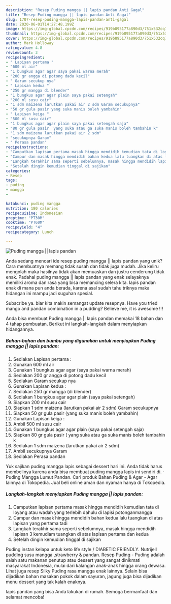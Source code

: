 ```yaml
---
description: "Resep Puding mangga || lapis pandan Anti Gagal"
title: "Resep Puding mangga || lapis pandan Anti Gagal"
slug: 1707-resep-puding-mangga-lapis-pandan-anti-gagal
date: 2020-06-01T14:27:48.199Z
image: https://img-global.cpcdn.com/recipes/919b895177a890d3/751x532cq70/puding-mangga-lapis-pandan-foto-resep-utama.jpg
thumbnail: https://img-global.cpcdn.com/recipes/919b895177a890d3/751x532cq70/puding-mangga-lapis-pandan-foto-resep-utama.jpg
cover: https://img-global.cpcdn.com/recipes/919b895177a890d3/751x532cq70/puding-mangga-lapis-pandan-foto-resep-utama.jpg
author: Mark Holloway
ratingvalue: 4.8
reviewcount: 3
recipeingredient:
- " Lapisan pertama "
- "600 ml air"
- "1 bungkus agar agar saya pakai warna merah"
- "200 gr angga di potong dadu kecil"
- " Garam secukup nya"
- " Lapisan kedua "
- "250 gr mangga di blender"
- "1 bungkus agar agar plain saya pakai setengah"
- "200 ml susu cair"
- "1 sdm maizena larutkan pakai air 2 sdm Garam secukupnya"
- "50 gr gula pasir yang suka manis boleh yambahin"
- " Lapisan keiga "
- "500 ml susu cair"
- "1 bungkus agar agar plain saya pakai setengah saja"
- "80 gr gula pasir  yang suka atau ga suka manis boleh tambahin k"
- "1 sdm maizena larutkan pakai air 2 sdm"
- "secukupnya Garam"
- " Perasa pandan"
recipeinstructions:
- "Camputkan lapisan pertama masak hingga mendidih kemudian tata di loyang atau wadah yang terlebih dahulu di lapisi potonganmangga"
- "Campur dan masak hingga mendidih bahan kedua lalu tuangkan di atas lapisan yang pertama tadi"
- "Langkah terakhir sama seperti sebelumnya, masak hingga mendidih lapisan 3 kemudiam tuangkan di atas lapisan pertama dan kedua"
- "Setelah dingin kemudian tinggal di sajikan"
categories:
- Resep
tags:
- puding
- mangga
- 

katakunci: puding mangga  
nutrition: 180 calories
recipecuisine: Indonesian
preptime: "PT30M"
cooktime: "PT60M"
recipeyield: "4"
recipecategory: Lunch

---
```



![Puding mangga || lapis pandan](https://img-global.cpcdn.com/recipes/919b895177a890d3/751x532cq70/puding-mangga-lapis-pandan-foto-resep-utama.jpg)

Anda sedang mencari ide resep puding mangga || lapis pandan yang unik? Cara membuatnya memang tidak susah dan tidak juga mudah. Jika keliru mengolah maka hasilnya tidak akan memuaskan dan justru cenderung tidak enak. Padahal puding mangga || lapis pandan yang enak selayaknya memiliki aroma dan rasa yang bisa memancing selera kita.
 lapis pandan enak di mana pun anda berada, karena asal sudah tahu triknya maka hidangan ini mampu jadi suguhan spesial.

Subscribe ya. biar kita makin semangat update resepnya. Have you tried mango and pandan combination in a pudding? Believe me, it is awesome !!!


 Anda bisa membuat Puding mangga || lapis pandan memakai 18 bahan dan 4 tahap pembuatan. Berikut ini langkah-langkah dalam menyiapkan hidangannya.

<!--inarticleads1-->

##### Bahan-bahan dan bumbu yang digunakan untuk menyiapkan Puding mangga || lapis pandan:

1. Sediakan  Lapisan pertama :
1. Gunakan 600 ml air
1. Gunakan 1 bungkus agar agar (saya pakai warna merah)
1. Sediakan 200 gr angga di potong dadu kecil
1. Sediakan  Garam secukup nya
1. Gunakan  Lapisan kedua :
1. Sediakan 250 gr mangga (di blender)
1. Sediakan 1 bungkus agar agar plain (saya pakai setengah)
1. Siapkan 200 ml susu cair
1. Siapkan 1 sdm maizena (larutkan pakai air 2 sdm) Garam secukupnya
1. Siapkan 50 gr gula pasir (yang suka manis boleh yambahin)
1. Gunakan  Lapisan keiga :
1. Ambil 500 ml susu cair
1. Gunakan 1 bungkus agar agar plain (saya pakai setengah saja)
1. Siapkan 80 gr gula pasir ( yang suka atau ga suka manis boleh tambahin k
1. Sediakan 1 sdm maizena (larutkan pakai air 2 sdm)
1. Ambil secukupnya Garam
1. Sediakan  Perasa pandan


Yuk sajikan puding mangga lapis sebagai dessert hari ini. Anda tidak harus membelinya karena anda bisa membuat puding mangga lapis ini sendiri di. · Puding Mangga Lumut Pandan. Cari produk Bahan Puding &amp; Agar - Agar lainnya di Tokopedia. Jual beli online aman dan nyaman hanya di Tokopedia. 

<!--inarticleads2-->

##### Langkah-langkah menyiapkan Puding mangga || lapis pandan:

1. Camputkan lapisan pertama masak hingga mendidih kemudian tata di loyang atau wadah yang terlebih dahulu di lapisi potonganmangga
1. Campur dan masak hingga mendidih bahan kedua lalu tuangkan di atas lapisan yang pertama tadi
1. Langkah terakhir sama seperti sebelumnya, masak hingga mendidih lapisan 3 kemudiam tuangkan di atas lapisan pertama dan kedua
1. Setelah dingin kemudian tinggal di sajikan


Puding instan kelapa untuk keto life style / DIABETIC FRIENDLY. Nutrijell pudding susu mangga ,strawberry &amp; pandan. Resep Puding - Puding adalah salah satu makanan penutup atau dessert yang sangat dinikmati masyarakat Indonesia, mulai dari kalangan anak-anak hingga orang dewasa. Lihat juga resep Silky Puding rasa mangga enak lainnya. Selain bisa dijadikan bahan masakan pokok dalam sayuran, jagung juga bisa dijadikan menu dessert yang tak kalah enaknya. 

 lapis pandan yang bisa Anda lakukan di rumah. Semoga bermanfaat dan selamat mencoba!
